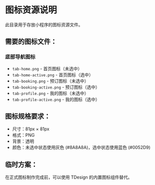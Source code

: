 # 图标资源说明

此目录用于存放小程序的图标资源文件。

## 需要的图标文件：

### 底部导航图标
- `tab-home.png` - 首页图标（未选中）
- `tab-home-active.png` - 首页图标（选中）
- `tab-booking.png` - 预订图标（未选中）
- `tab-booking-active.png` - 预订图标（选中）
- `tab-profile.png` - 我的图标（未选中）
- `tab-profile-active.png` - 我的图标（选中）

## 图标规格要求：
- 尺寸：81px × 81px
- 格式：PNG
- 背景：透明
- 颜色：未选中状态使用灰色 (#8A8A8A)，选中状态使用蓝色 (#0052D9)

## 临时方案：
在正式图标制作完成前，可以使用 TDesign 的内置图标组件替代。